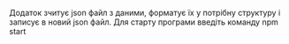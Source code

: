 Додаток зчитує json файл з даними, форматує їх у потрібну структуру і записує в новий json файл.
Для старту програми введіть команду npm start

